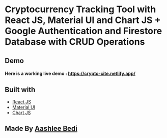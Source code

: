 # Cryptocurrency Tracking Tool with React JS, Material UI and Chart JS + Google Authentication and Firestore Database with CRUD Operations

## Demo

#### Here is a working live demo : https://crypto-cite.netlify.app/

## Built with

- [React JS](https://reactjs.org/)
- [Material UI](https://v4.mui.com/)
- [Chart JS](https://reactchartjs.github.io/react-chartjs-2/#/)


## Made By [Aashlee Bedi](https://www.linkedin.com/in/aashleebedi/)

